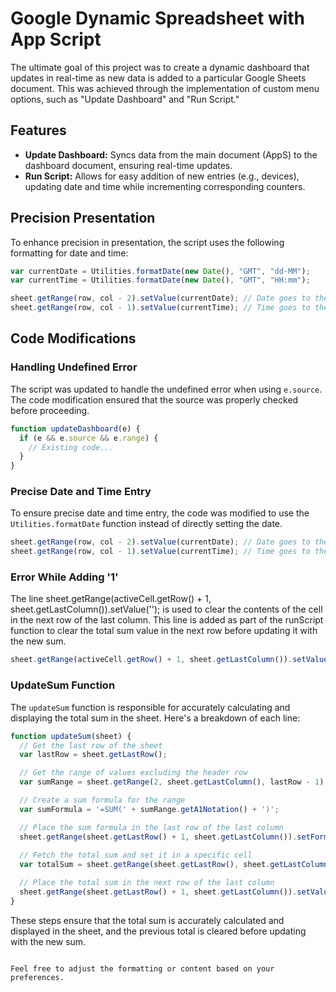 
# Google Dynamic Spreadsheet with App Script

The ultimate goal of this project was to create a dynamic dashboard that updates in real-time as new data is added to a particular Google Sheets document. This was achieved through the implementation of custom menu options, such as "Update Dashboard" and "Run Script."

## Features

- **Update Dashboard:** Syncs data from the main document (AppS) to the dashboard document, ensuring real-time updates.
- **Run Script:** Allows for easy addition of new entries (e.g., devices), updating date and time while incrementing corresponding counters.

## Precision Presentation

To enhance precision in presentation, the script uses the following formatting for date and time:

```javascript
var currentDate = Utilities.formatDate(new Date(), "GMT", "dd-MM");
var currentTime = Utilities.formatDate(new Date(), "GMT", "HH:mm");

sheet.getRange(row, col - 2).setValue(currentDate); // Date goes to the column before the machine number
sheet.getRange(row, col - 1).setValue(currentTime); // Time goes to the column before the date column
```

## Code Modifications

### Handling Undefined Error

The script was updated to handle the undefined error when using `e.source`. The code modification ensured that the source was properly checked before proceeding.

```javascript
function updateDashboard(e) {
  if (e && e.source && e.range) {
    // Existing code...
  }
}
```

### Precise Date and Time Entry

To ensure precise date and time entry, the code was modified to use the `Utilities.formatDate` function instead of directly setting the date.

```javascript
sheet.getRange(row, col - 2).setValue(currentDate); // Date goes to the column before the machine number
sheet.getRange(row, col - 1).setValue(currentTime); // Time goes to the column before the date column
```

### Error While Adding '1'

The line sheet.getRange(activeCell.getRow() + 1, sheet.getLastColumn()).setValue(''); is used to clear the contents of the cell in the next row of the last column. This line is added as part of the runScript function to clear the total sum value in the next row before updating it with the new sum.

```javascript
sheet.getRange(activeCell.getRow() + 1, sheet.getLastColumn()).setValue('');
```

### UpdateSum Function

The `updateSum` function is responsible for accurately calculating and displaying the total sum in the sheet. Here's a breakdown of each line:

```javascript
function updateSum(sheet) {
  // Get the last row of the sheet
  var lastRow = sheet.getLastRow();

  // Get the range of values excluding the header row
  var sumRange = sheet.getRange(2, sheet.getLastColumn(), lastRow - 1);

  // Create a sum formula for the range
  var sumFormula = '=SUM(' + sumRange.getA1Notation() + ')';

  // Place the sum formula in the last row of the last column
  sheet.getRange(sheet.getLastRow() + 1, sheet.getLastColumn()).setFormula(sumFormula);
  
  // Fetch the total sum and set it in a specific cell
  var totalSum = sheet.getRange(sheet.getLastRow(), sheet.getLastColumn()).getValue();

  // Place the total sum in the next row of the last column
  sheet.getRange(sheet.getLastRow() + 1, sheet.getLastColumn()).setValue(totalSum);
}
```

These steps ensure that the total sum is accurately calculated and displayed in the sheet, and the previous total is cleared before updating with the new sum.
```

Feel free to adjust the formatting or content based on your preferences.
